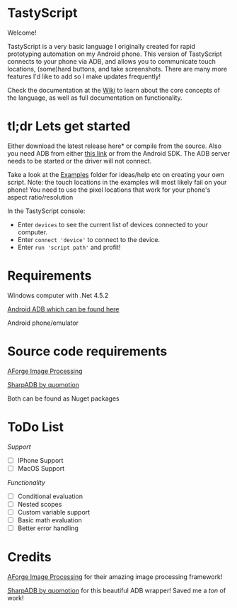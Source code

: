 # TastyScript
Welcome!

TastyScript is a very basic language I originally created for rapid prototyping automation on my Android phone. This version of TastyScript connects to your phone via ADB, and allows you to communicate touch locations, (some)hard buttons, and take screenshots. There are many more features I'd like to add so I make updates frequently!

Check the documentation at the [Wiki](../../Wiki) to learn about the core concepts of the language, as well as full documentation on functionality.

# tl;dr Lets get started
Either download the latest release here* or compile from the source. Also you need ADB from either [this link](https://developer.android.com/studio/releases/platform-tools.html) or from the Android SDK. The ADB server needs to be started or the driver will not connect.

Take a look at the [Examples](/Examples) folder for ideas/help etc on creating your own script. Note: the touch locations in the examples will most likely fail on your phone! You need to use the pixel locations that work for your phone's aspect ratio/resolution

In the TastyScript console:
* Enter `devices` to see the current list of devices connected to your computer.
* Enter `connect 'device'` to connect to the device.
* Enter `run 'script path'` and profit!

# Requirements
Windows computer with .Net 4.5.2

[Android ADB which can be found here](https://developer.android.com/studio/releases/platform-tools.html)

Android phone/emulator

# Source code requirements
[AForge Image Processing](https://github.com/andrewkirillov/AForge.NET)

[SharpADB by quomotion](https://github.com/quamotion/madb)

Both can be found as Nuget packages

# ToDo List
*Support*
- [ ] IPhone Support
- [ ] MacOS Support

*Functionality*
- [ ] Conditional evaluation
- [ ] Nested scopes
- [ ] Custom variable support
- [ ] Basic math evaluation
- [ ] Better error handling
# Credits
[AForge Image Processing](https://github.com/andrewkirillov/AForge.NET) for their amazing image processing framework!

[SharpADB by quomotion](https://github.com/quamotion/madb) for this beautiful ADB wrapper! Saved me a *ton* of work!
